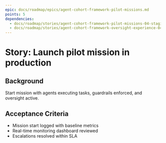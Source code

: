 ```yaml
---
epic: docs/roadmap/epics/agent-cohort-framework-pilot-missions.md
points: 5
dependencies:
  - docs/roadmap/stories/agent-cohort-framework-pilot-missions-04-staging-rehearsal.md
  - docs/roadmap/stories/agent-cohort-framework-oversight-experience-04-incident-workflows.md
---
```

# Story: Launch pilot mission in production

## Background
Start mission with agents executing tasks, guardrails enforced, and oversight active.

## Acceptance Criteria
- Mission start logged with baseline metrics
- Real-time monitoring dashboard reviewed
- Escalations resolved within SLA
